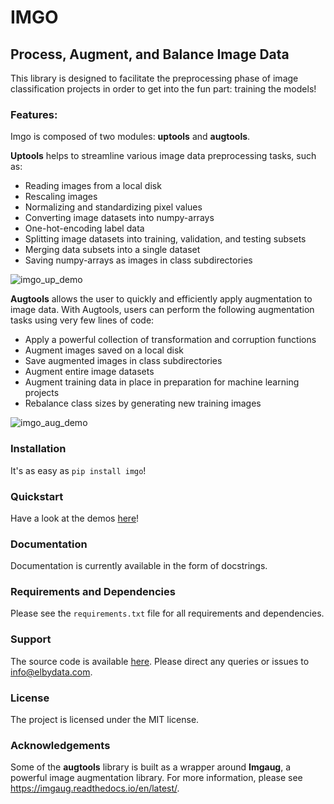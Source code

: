 # IMGO

## Process, Augment, and Balance Image Data

This library is designed to facilitate the preprocessing phase of image classification projects in order to get into the fun part: training the models!

### Features:

Imgo is composed of two modules: **uptools** and **augtools**.

**Uptools** helps to streamline various image data preprocessing tasks, such as:

 - Reading images from a local disk
 - Rescaling images
 - Normalizing and standardizing pixel values
 - Converting image datasets into numpy-arrays
 - One-hot-encoding label data
 - Splitting image datasets into training, validation, and testing subsets
 - Merging data subsets into a single dataset
 - Saving numpy-arrays as images in class subdirectories
 
![imgo_up_demo](aux/imgo_up_demo.jpg)
 
**Augtools** allows the user to quickly and efficiently apply augmentation to image data. With Augtools, users can perform the following augmentation tasks using very few lines of code:

 - Apply a powerful collection of transformation and corruption functions
 - Augment images saved on a local disk
 - Save augmented images in class subdirectories
 - Augment entire image datasets
 - Augment training data in place in preparation for machine learning projects
 - Rebalance class sizes by generating new training images

![imgo_aug_demo](aux/imgo_aug_demo.jpg)

### Installation

It's as easy as `pip install imgo`!

### Quickstart

Have a look at the demos [here](https://github.com/elbydata/imgo/tree/master/demos)!

### Documentation

Documentation is currently available in the form of docstrings.

### Requirements and Dependencies

Please see the `requirements.txt` file for all requirements and dependencies.
 
### Support

The source code is available [here](https://github.com/elbydata/imgo/tree/master/imgo).
Please direct any queries or issues to info@elbydata.com.

### License

The project is licensed under the MIT license.

### Acknowledgements

Some of the **augtools** library is built as a wrapper around **Imgaug**, a powerful image augmentation library. For more information, please see https://imgaug.readthedocs.io/en/latest/.